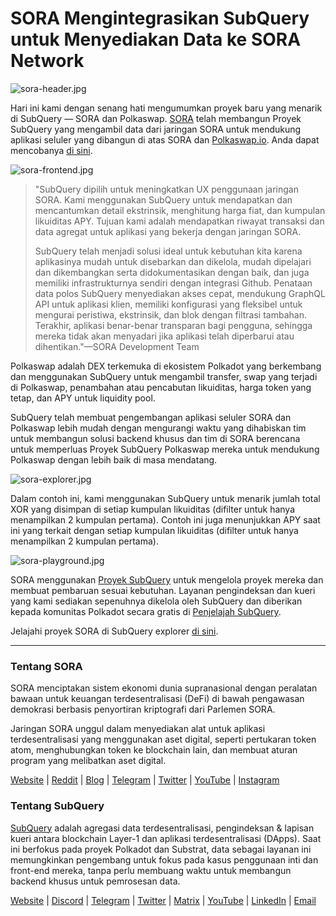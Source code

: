 # SORA Mengintegrasikan SubQuery untuk Menyediakan Data ke SORA Network

![sora-header.jpg](https://miro.medium.com/max/1400/1*fPPW0DsynIt9QpvK4ZrsUA.jpeg)

Hari ini kami dengan senang hati mengumumkan proyek baru yang menarik di SubQuery — SORA dan Polkaswap. [SORA](https://sora.org/) telah membangun Proyek SubQuery yang mengambil data dari jaringan SORA untuk mendukung aplikasi seluler yang dibangun di atas SORA dan [Polkaswap.io](http://polkaswap.io/). Anda dapat mencobanya [di sini](https://explorer.subquery.network/subquery/sora-xor/sora).

![sora-frontend.jpg](https://miro.medium.com/max/1400/1*pq0U6wsutlf8rjXqq7i2BQ.jpeg)

> "SubQuery dipilih untuk meningkatkan UX penggunaan jaringan SORA. Kami menggunakan SubQuery untuk mendapatkan dan mencantumkan detail ekstrinsik, menghitung harga fiat, dan kumpulan likuiditas APY. Tujuan kami adalah mendapatkan riwayat transaksi dan data agregat untuk aplikasi yang bekerja dengan jaringan SORA.
> 
> SubQuery telah menjadi solusi ideal untuk kebutuhan kita karena aplikasinya mudah untuk disebarkan dan dikelola, mudah dipelajari dan dikembangkan serta didokumentasikan dengan baik, dan juga memiliki infrastrukturnya sendiri dengan integrasi Github. Penataan data polos SubQuery menyediakan akses cepat, mendukung GraphQL API untuk aplikasi klien, memiliki konfigurasi yang fleksibel untuk mengurai peristiwa, ekstrinsik, dan blok dengan filtrasi tambahan. Terakhir, aplikasi benar-benar transparan bagi pengguna, sehingga mereka tidak akan menyadari jika aplikasi telah diperbarui atau dihentikan."—SORA Development Team

Polkaswap adalah DEX terkemuka di ekosistem Polkadot yang berkembang dan menggunakan SubQuery untuk mengambil transfer, swap yang terjadi di Polkaswap, penambahan atau pencabutan likuiditas, harga token yang tetap, dan APY untuk liquidity pool.

SubQuery telah membuat pengembangan aplikasi seluler SORA dan Polkaswap lebih mudah dengan mengurangi waktu yang dihabiskan tim untuk membangun solusi backend khusus dan tim di SORA berencana untuk memperluas Proyek SubQuery Polkaswap mereka untuk mendukung Polkaswap dengan lebih baik di masa mendatang.

![sora-explorer.jpg](https://miro.medium.com/max/1400/1*vjdjmmffvJ7zfOQyxo0ZAA.jpeg)

Dalam contoh ini, kami menggunakan SubQuery untuk menarik jumlah total XOR yang disimpan di setiap kumpulan likuiditas (difilter untuk hanya menampilkan 2 kumpulan pertama). Contoh ini juga menunjukkan APY saat ini yang terkait dengan setiap kumpulan likuiditas (difilter untuk hanya menampilkan 2 kumpulan pertama).

![sora-playground.jpg](https://miro.medium.com/max/1400/1*oTh-ajGfG1oEhYdvqo12tQ.jpeg)

SORA menggunakan [Proyek SubQuery](https://project.subquery.network/) untuk mengelola proyek mereka dan membuat pembaruan sesuai kebutuhan. Layanan pengindeksan dan kueri yang kami sediakan sepenuhnya dikelola oleh SubQuery dan diberikan kepada komunitas Polkadot secara gratis di [Penjelajah SubQuery](https://explorer.subquery.network/).

Jelajahi proyek SORA di SubQuery explorer [di sini](https://explorer.subquery.network/subquery/sora-xor/sora).

---

### Tentang SORA

SORA menciptakan sistem ekonomi dunia supranasional dengan peralatan bawaan untuk keuangan terdesentralisasi (DeFi) di bawah pengawasan demokrasi berbasis penyortiran kriptografi dari Parlemen SORA.

Jaringan SORA unggul dalam menyediakan alat untuk aplikasi terdesentralisasi yang menggunakan aset digital, seperti pertukaran token atom, menghubungkan token ke blockchain lain, dan membuat aturan program yang melibatkan aset digital.

[Website](https://sora.org/) | [Reddit](https://www.reddit.com/r/SORA/) | [Blog](https://sora.org/blog) | [Telegram](https://t.me/sora_xor) | [Twitter](https://twitter.com/sora_xor) | [YouTube](https://youtube.com/sora_xor) | [Instagram](https://instagram.com/sora_xor)

### Tentang SubQuery

[SubQuery](https://subquery.network/) adalah agregasi data terdesentralisasi, pengindeksan & lapisan kueri antara blockchain Layer-1 dan aplikasi terdesentralisasi (DApps). Saat ini berfokus pada proyek Polkadot dan Substrat, data sebagai layanan ini memungkinkan pengembang untuk fokus pada kasus penggunaan inti dan front-end mereka, tanpa perlu membuang waktu untuk membangun backend khusus untuk pemrosesan data.

[Website](https://subquery.network/) | [Discord](https://discord.com/invite/78zg8aBSMG) | [Telegram](https://t.me/subquerynetwork) | [Twitter](https://twitter.com/subquerynetwork) | [Matrix](https://matrix.to/#/#subquery:matrix.org) | [YouTube](https://www.youtube.com/channel/UCi1a6NUUjegcLHDFLr7CqLw) | [LinkedIn](https://www.linkedin.com/company/subquery) | [Email](mailto:hello@subquery.network)